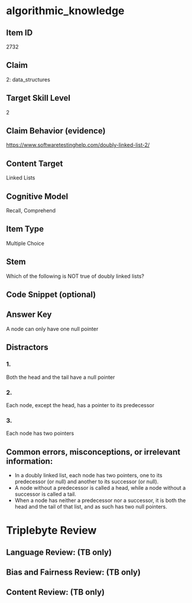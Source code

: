 # algorithmic_knowledge

## Item ID
2732

## Claim
2: data_structures

## Target Skill Level
2

## Claim Behavior (evidence)
https://www.softwaretestinghelp.com/doubly-linked-list-2/

## Content Target
Linked Lists

## Cognitive Model
Recall, Comprehend

## Item Type
Multiple Choice

## Stem
Which of the following is NOT true of doubly linked lists?

## Code Snippet (optional)

## Answer Key
A node can only have one null pointer

## Distractors
### 1.
Both the head and the tail have a null pointer

### 2.
Each node, except the head, has a pointer to its predecessor

### 3.
Each node has two pointers

## Common errors, misconceptions, or irrelevant information:
- In a doubly linked list, each node has two pointers, one to its predecessor (or null) and another to its successor (or null).
- A node without a predecessor is called a head, while a node without a successor is called a tail.
- When a node has neither a predecessor nor a successor, it is both the head and the tail of that list, and as such has two null pointers.

# Triplebyte Review

## Language Review: (TB only)

## Bias and Fairness Review: (TB only)

## Content Review: (TB only)
